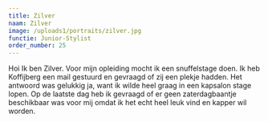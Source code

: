 ```yaml
---
title: Zilver
naam: Zilver
image: /uploads1/portraits/zilver.jpg
functie: Junior-Stylist
order_number: 25
---
```


Hoi Ik ben Zilver. Voor mijn opleiding mocht ik een snuffelstage doen. Ik heb Koffijberg een mail gestuurd en gevraagd of zij een plekje hadden. Het antwoord was gelukkig ja, want ik wilde heel graag in een kapsalon stage lopen. Op de laatste dag heb ik gevraagd of er geen zaterdagbaantje beschikbaar was voor mij omdat ik het echt heel leuk vind en kapper wil worden.&nbsp;